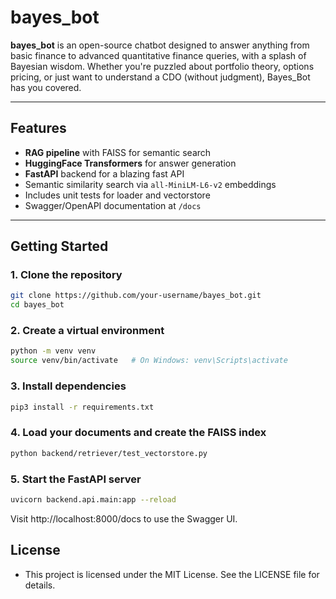 # bayes_bot

**bayes_bot** is an open-source chatbot designed to answer anything from basic finance to advanced quantitative finance queries, with a splash of Bayesian wisdom. Whether you're puzzled about portfolio theory, options pricing, or just want to understand a CDO (without judgment), Bayes_Bot has you covered.

---

## Features

-  **RAG pipeline** with FAISS for semantic search
-  **HuggingFace Transformers** for answer generation
-  **FastAPI** backend for a blazing fast API
-  Semantic similarity search via `all-MiniLM-L6-v2` embeddings
-  Includes unit tests for loader and vectorstore
-  Swagger/OpenAPI documentation at `/docs`

---

## Getting Started

### 1. Clone the repository

```bash
git clone https://github.com/your-username/bayes_bot.git
cd bayes_bot

```

### 2. Create a virtual environment

```bash
python -m venv venv
source venv/bin/activate   # On Windows: venv\Scripts\activate

```

### 3. Install dependencies

```bash
pip3 install -r requirements.txt

```

### 4. Load your documents and create the FAISS index

```bash
python backend/retriever/test_vectorstore.py

```
### 5. Start the FastAPI server

```bash
uvicorn backend.api.main:app --reload

```
Visit http://localhost:8000/docs to use the Swagger UI.

## License

- This project is licensed under the MIT License. See the LICENSE file for details.

